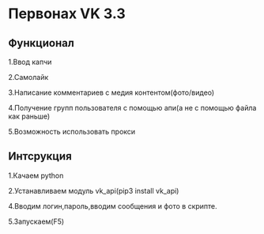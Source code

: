 <h1>Первонах VK 3.3</h1>
<h2>Функционал</h2>
<p>1.Ввод капчи</p>
<p>2.Самолайк</p>
<p>3.Написание комментариев с медия контентом(фото/видео)</p>
<p>4.Получение групп пользователя с помощью апи(а не с помощью файла как раньше)</p>
<p>5.Возможность использовать прокси</p>
<h2>Интсрукция</h2>
<p>1.Качаем python</p>
<p>2.Устанавливаем модуль vk_api(pip3 install vk_api)</p>
<p>4.Вводим логин,пароль,вводим сообщения и фото в скрипте.</p>
<p>5.Запускаем(F5)</p>
